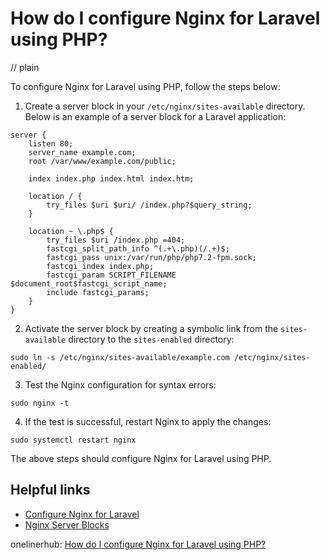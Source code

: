 # How do I configure Nginx for Laravel using PHP?
// plain

To configure Nginx for Laravel using PHP, follow the steps below:

1. Create a server block in your `/etc/nginx/sites-available` directory. Below is an example of a server block for a Laravel application:
```
server {
    listen 80;
    server_name example.com;
    root /var/www/example.com/public;

    index index.php index.html index.htm;

    location / {
        try_files $uri $uri/ /index.php?$query_string;
    }

    location ~ \.php$ {
        try_files $uri /index.php =404;
        fastcgi_split_path_info ^(.+\.php)(/.+)$;
        fastcgi_pass unix:/var/run/php/php7.2-fpm.sock;
        fastcgi_index index.php;
        fastcgi_param SCRIPT_FILENAME $document_root$fastcgi_script_name;
        include fastcgi_params;
    }
}
```
2. Activate the server block by creating a symbolic link from the `sites-available` directory to the `sites-enabled` directory:
```
sudo ln -s /etc/nginx/sites-available/example.com /etc/nginx/sites-enabled/
```
3. Test the Nginx configuration for syntax errors:
```
sudo nginx -t
```
4. If the test is successful, restart Nginx to apply the changes:
```
sudo systemctl restart nginx
```

The above steps should configure Nginx for Laravel using PHP.

## Helpful links
- [Configure Nginx for Laravel](https://www.digitalocean.com/community/tutorials/how-to-install-and-configure-laravel-with-nginx-on-ubuntu-18-04)
- [Nginx Server Blocks](https://www.digitalocean.com/community/tutorials/how-to-set-up-nginx-server-blocks-virtual-hosts-on-ubuntu-16-04)

onelinerhub: [How do I configure Nginx for Laravel using PHP?](https://onelinerhub.com/php-laravel/how-do-i-configure-nginx-for-laravel-using-php)